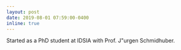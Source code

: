 ```yaml
---
layout: post
date: 2019-08-01 07:59:00-0400
inline: true
---
```


Started as a PhD student at IDSIA with Prof. J\"urgen Schmidhuber.
